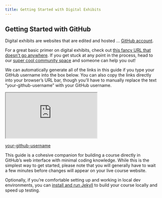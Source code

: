 ```yaml
---
title: Getting Started with Digital Exhibits
---
```


## Getting Started with GitHub

Digital exhibits are websites that are edited and hosted ... [GitHub account](https://github.com/join).

For a great basic primer on digital exhibits, check out [this fancy URL that doesn't go anywhere](https://thefanciestsiteyounevermade.org). If you get stuck at any point in the process, head to our [super cool community space](https://probablyaslackbutdontknowyet.net) and someone can help you out!

We can automatically generate all of the links in this guide if you type your GitHub username into the box below. You can also copy the links directly into your browser’s URL bar, though you’ll have to manually replace the text “your-github-username” with your GitHub username.

<iframe src="http://libstory.ds.lib.uw.edu/h5p/wp-admin/admin-ajax.php?action=h5p_embed&id=1"></iframe><script src="http://libstory.ds.lib.uw.edu/h5p/wp-content/plugins/h5p/h5p-php-library/js/h5p-resizer.js" charset="UTF-8"></script>


<!--<div id="ghUsername-intro">
If you tell us your username, we can prepare some links and make things a bit easier for you. If for some reason it doesn't work, replace 'your-github-username' with your GitHub username where you see links containing 'your-github-username'
</div>-->
[your-github-username](https://github.com/your-github-username-set/course-in-a-box/)

This guide is a cohesive companion for building a course directly in GitHub’s web interface with minimal coding knowledge. While this is the simplest way to get started, please note that you will generally have to wait a few minutes before changes will appear on your live course website.

Optionally, if you’re comfortable setting up and working in local dev environments, you can [install and run Jekyll](https://nicolas-van.github.io/bootstrap-4-github-pages#run-jekyll-on-your-computer-to-speed-up-testing) to build your course locally and speed up testing.
